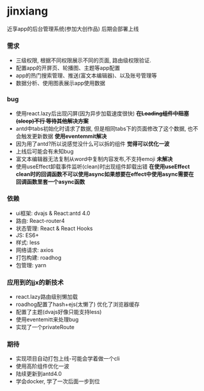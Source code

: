 # jinxiang
近享app的后台管理系统(参加大创作品) 后期会部署上线  
### 需求
* 三级权限, 根据不同权限展示不同的页面, 路由级权限验证.
* 配置app的开屏页、轮播图、主题等app配置
* app的热门搜索管理、推送(富文本编辑器)、以及账号管理等
* 数据分析、使用图表展示app使用数据
### bug 
* 使用react.lazy后出现闪屏(因为异步加载速度很快)  **~~在Loading组件中阻塞(sleep)不行 等待其他解决方案~~**
* antd中tabs初始化时请求了数据, 但是相同tabs下的页面修改了这个数据, 也不会触发更新数据  **使用eventemmit解决**
* 因为用了antd?所以说感觉没什么可以拆的组件  **觉得可以优化一波**
* 上线后可能会有未知bug
* 富文本编辑器无法复制从word中复制内容发布,不支持emoji  **未解决**
* 使用useEffect卸载事件监听(clean)时出现组件卸载出错  **在使用useEffect clean时的回调函数不可以使用async如果想要在effect中使用async需要在回调函数里套一个async函数**

### 依赖
* ui框架: dvajs & React:antd 4.0
* 路由: React-router4
* 状态管理: React & React Hooks
* JS: ES6+
* 样式: less
* 网络请求: axios
* 打包构建: roadhog
* 包管理: yarn

### 应用到的jjx的新技术
* react.lazy路由级别懒加载
* roadhog配置了hash+ejs(太懒了) 优化了浏览器缓存
* 配置了主题(dvajs好像只能支持less)
* 使用eventemitt来处理bug
* 实现了一个privateRoute

### 期待
* 实现项目自动打包上线-可能会学着做一个cli
* 使用高阶组件优化一波
* 陆续更新到antd4.0
* 学会docker, 学了一次后面一步到位





